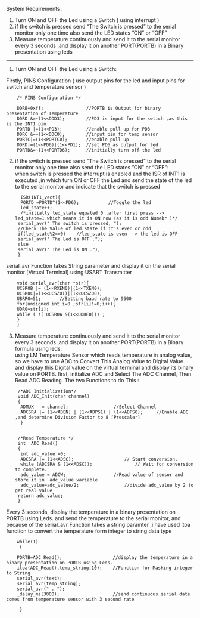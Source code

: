 System Requirements :
1. Turn ON and OFF the Led using a Switch ( using interrupt )  
2. if the switch is pressed send “The Switch is pressed” to the serial monitor only one time also send the LED states ”ON” or “OFF”
3. Measure temperature continuously and send it to the serial monitor every 3 seconds  ,and display it on another PORT(PORTB) in a       Binary presentation using leds 
_________________________________________________________________________________________________________________________________

1. Turn ON and OFF the Led using a Switch:   

Firstly, PINS Configuration ( use output pins for the led and input pins for switch and temperature sensor )


		/* PINS Configuration */
	
  		DDRB=0xff;                //PORTB is Output for binary presentation of Temperature 
		DDRD &=~(1<<DDD3);        //PD3 is input for the swtich ,as this is the INT1 pin
		PORTD |=(1<<PD3);         //enable pull up for PD3
		DDRC &=~(1<<DDC0);        //input pin for temp sensor
		PORTC|=(1<<PORTC0);	      //enable pull up
		DDRD|=(1<<PD6)|(1<<PD1);  //set PD6 as output for led
		PORTD&=~(1<<PORTD6);      //initially turn off the led
  

2. if the switch is pressed send “The Switch is pressed” to the serial monitor only one time also send the LED states ”ON” or “OFF”:  
when switch is pressed the interrupt is enabled and the ISR of INT1 is executed ,in which turn ON or OFF the Led and send the state of the led to the serial monitor and indicate that the switch is pressed 


	 	 ISR(INT1_vect){
		 PORTD =PORTD^(1<<PD6);           //Toggle the led
		 led_state++;    
		 /*initially led_state equaled 0 ,after first press --> led_state=1 which means it is ON now (as it is odd Numebr )*/
		serial_avr(" The switch is pressed, ");
		//Check The Value of led_state if it's even or odd 
		if(led_state%2==0)    //led_state is even --> the led is OFF 
		serial_avr(" The Led is OFF .");
		else 
		serial_avr(" The Led is ON .");
		}



serial_avr Function takes String parameter and display it on the serial monitor [Virtual Terminal] using USART Transmitter 


		void serial_avr(char *str){
		UCSR0B |= (1<<RXEN0)|(1<<TXEN0);	
		UCSR0C|=(1<<UCSZ01)|(1<<UCSZ00);
		UBRR0=51;		//Setting baud rate to 9600
		for(unsigned int i=0 ;str[i]!=0;i++){
		UDR0=str[i];
		while ( !( UCSR0A &(1<<UDRE0))) ;
		}
		}



3. Measure temperature continuously and send it to the serial monitor every 3 seconds  ,and display it on another PORT(PORTB) in a       Binary formula using leds:  
using LM Temperature Sensor which reads temperature in analog value, so we have to use ADC to Convert This Analog Value to Digital Value and display this Digital value on the virtual terminal and display its binary value on PORTB.
first, initialize ADC and Select The ADC Channel, Then Read ADC Reading. The two Functions to do This :


		/*ADC Initialization*/
		void ADC_Init(char channel)
 		{
		 ADMUX   = channel;					//Select Channel 
		 ADCSRA |= (1<<ADEN) | (1<<ADPS1) | (1<<ADPS0);		//Enable ADC ,and determine Division Factor to 8 [Prescaler] 
		 }


 		/*Read Temperature */
		int  ADC_Read()
 		{ 
  		 int adc_value =0;
		 ADCSRA |= (1<<ADSC);			  		// Start conversion. 
		 while (ADCSRA & (1<<ADSC));				// Wait for conversion to complete. 
		 adc_value = ADCW;					//Read value of sensor and store it in 	adc_value variable 
		 adc_value=adc_value/2;				  	//divide adc_value by 2 to get real value 
	 	return adc_value;
 		}
 
 

Every 3 seconds, display the temperature in a binary presentation on PORTB using Leds. and send the temperature to the serial monitor, and because of the serial_avr Function takes a string paramter ,i have used itoa function to convert the temperature form integer to string data type 


 		while(1)
   		 { 
		
		PORTB=ADC_Read();                   //display the temperature in a binary presentation on PORTB using Leds.
		itoa(ADC_Read(),temp_string,10);    //Function for Masking integer to String
		serial_avr(text);
		serial_avr(temp_string);
		serial_avr(" . ");
		_delay_ms(3000);                    //send continuous serial date comes from temperature sensor with 3 second rate 

   		 }


